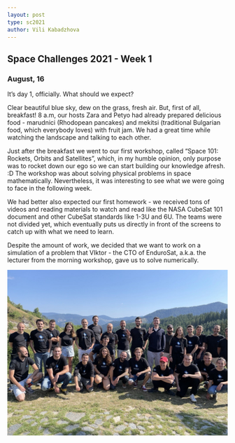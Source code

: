 ```yaml
---
layout: post
type: sc2021
author: Vili Kabadzhova
---
```


## Space Challenges 2021 - Week 1

### August, 16
It’s day 1, officially. What should we expect? 

Clear beautiful blue sky, dew on the grass, fresh air. But, first of all, breakfast! 8 a.m, our hosts Zara and Petyo had already prepared delicious food - marudnici (Rhodopean pancakes) and mekitsi (traditional Bulgarian food, which everybody loves) with fruit jam. We had a great time while watching the landscape and talking to each other.

Just after the breakfast we went to our first workshop, called “Space 101: Rockets, Orbits and Satellites”, which, in my humble opinion, only purpose was to rocket down our ego so we can start building our knowledge afresh. :D The workshop was about solving physical problems in space mathematically. Nevertheless, it was interesting to see what we were going to face in the following week. 

We had better also expected our first homework - we received tons of videos and reading materials to watch and read like the NASA CubeSat 101 document and other CubeSat standards like 1-3U and 6U. The teams were not divided yet, which eventually puts us directly in front of the screens to catch up with what we need to learn.

Despite the amount of work, we decided that we want to work on a simulation of a problem that VIktor - the CTO of EnduroSat, a.k.a. the lecturer from the morning workshop, gave us to solve numerically.


<img src="https://raw.githubusercontent.com/Silverlined/silverlined.github.io/main/res/cadets.png" alt="img" width="700"> 
